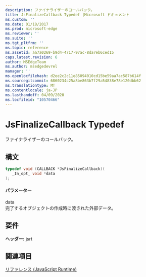 ```yaml
---
description: ファイナライザーのコールバック。
title: JsFinalizeCallback Typedef |Microsoft ドキュメント
ms.custom: ''
ms.date: 01/18/2017
ms.prod: microsoft-edge
ms.reviewer: ''
ms.suite: ''
ms.tgt_pltfrm: ''
ms.topic: reference
ms.assetid: aa7a0269-b9d4-4717-97ac-8da7eb6ced15
caps.latest.revision: 6
author: MSEdgeTeam
ms.author: msedgedevrel
manager: ''
ms.openlocfilehash: d2ee2c2c11e85094010cd15be59aa7ac587b614f
ms.sourcegitcommit: 6860234c25a8be863b7f29a54838e78e120dbb62
ms.translationtype: MT
ms.contentlocale: ja-JP
ms.lasthandoff: 04/09/2020
ms.locfileid: "10570466"
---
```

# JsFinalizeCallback Typedef
ファイナライザーのコールバック。  
  
## 構文  
  
```cpp  
typedef void (CALLBACK *JsFinalizeCallback)(  
   _In_opt_ void *data  
);  
```  
  
#### パラメーター  
 data  
 完了するオブジェクトの作成時に渡された外部データ。  
  
## 要件  
 **ヘッダー:** jsrt  
  
## 関連項目  
 [リファレンス (JavaScript Runtime)](../chakra-hosting/reference-javascript-runtime.md)